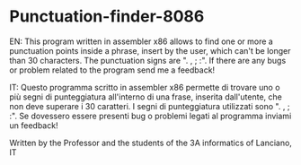 # Punctuation-finder-8086
EN: This program written in assembler x86 allows to find one or more a punctuation points inside a phrase, insert by the user, which can't be longer than 30 characters. The punctuation signs are ". , ; :". If there are any bugs or problem related to the program send me a feedback!

IT: Questo programma scritto in assembler x86 permette di trovare uno o più segni di punteggiatura all'interno di una frase, inserita dall'utente, che non deve superare i 30 caratteri. I segni di punteggiatura utilizzati sono ". , ; :". Se dovessero essere presenti bug o problemi legati al programma inviami un feedback!

Written by the Professor and the students of the 3A informatics of Lanciano, IT

